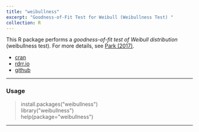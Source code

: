 ```yaml
---
title: "weibullness"
excerpt: "Goodness-of-Fit Test for Weibull (Weibullness Test) "
collection: R
---
```


This R package performs a <i>goodness-of-fit test of Weibull distribution</i> 
(weibullness test). 
For more details, see 
[Park (2017)](http://journals.sfu.ca/ijietap/index.php/ijie/article/view/2848). <br />


+ [cran](https://cran.r-project.org/web/packages/weibullness/index.html) 
+ [rdrr.io](https://rdrr.io/cran/weibullness/) 
+ [github](https://github.com/appliedstat/R/tree/master/weibullness)



------
### Usage
> install.packages("weibullness") <br />
> library("weibullness")  <br />
> help(package="weibullness")  <br />
------

